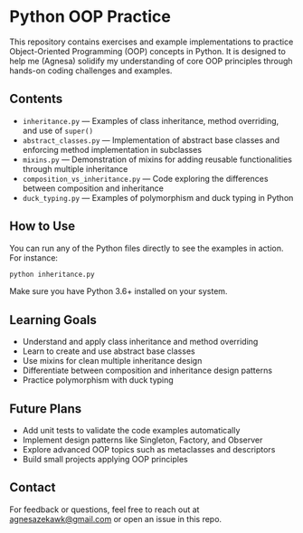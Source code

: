 # Python OOP Practice

This repository contains exercises and example implementations to practice Object-Oriented Programming (OOP) concepts in Python. It is designed to help me (Agnesa) solidify my understanding of core OOP principles through hands-on coding challenges and examples.

## Contents

- `inheritance.py` — Examples of class inheritance, method overriding, and use of `super()`
- `abstract_classes.py` — Implementation of abstract base classes and enforcing method implementation in subclasses
- `mixins.py` — Demonstration of mixins for adding reusable functionalities through multiple inheritance
- `composition_vs_inheritance.py` — Code exploring the differences between composition and inheritance
- `duck_typing.py` — Examples of polymorphism and duck typing in Python

## How to Use

You can run any of the Python files directly to see the examples in action. For instance:

```bash
python inheritance.py
```
Make sure you have Python 3.6+ installed on your system.

## Learning Goals

- Understand and apply class inheritance and method overriding  
- Learn to create and use abstract base classes  
- Use mixins for clean multiple inheritance design  
- Differentiate between composition and inheritance design patterns  
- Practice polymorphism with duck typing  

## Future Plans

- Add unit tests to validate the code examples automatically  
- Implement design patterns like Singleton, Factory, and Observer  
- Explore advanced OOP topics such as metaclasses and descriptors  
- Build small projects applying OOP principles  

## Contact

For feedback or questions, feel free to reach out at agnesazekawk@gmail.com or open an issue in this repo.

